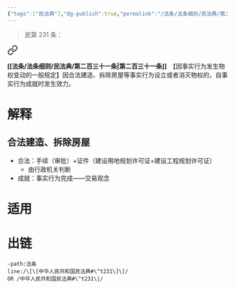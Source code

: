 ```yaml
---
{"tags":["民法典"],"dg-publish":true,"permalink":"/法条/法条细则/民法典/第二百三十一条/","dgPassFrontmatter":true,"created":"2024-11-28T21:02:10.414+08:00","updated":"2024-11-28T21:07:38.590+08:00"}
---
```


>民第 231 条：
<div class="transclusion internal-embed is-loaded"><a class="markdown-embed-link" href="/////#t231" aria-label="Open link"><svg xmlns="http://www.w3.org/2000/svg" width="24" height="24" viewBox="0 0 24 24" fill="none" stroke="currentColor" stroke-width="2" stroke-linecap="round" stroke-linejoin="round" class="svg-icon lucide-link"><path d="M10 13a5 5 0 0 0 7.54.54l3-3a5 5 0 0 0-7.07-7.07l-1.72 1.71"></path><path d="M14 11a5 5 0 0 0-7.54-.54l-3 3a5 5 0 0 0 7.07 7.07l1.71-1.71"></path></svg></a><div class="markdown-embed">



**[[法条/法条细则/民法典/第二百三十一条\|第二百三十一条]]**　【因事实行为发生物权变动的一般规定】因合法建造、拆除房屋等事实行为设立或者消灭物权的，自事实行为成就时发生效力。 

</div></div>

# 解释
## 合法建造、拆除房屋
- 合法：手续（审批）+证件（建设用地规划许可证+建设工程规划许可证）
	- 由行政机关判断
- 成就：事实行为完成——交易观念
# 适用
# 出链
```query
-path:法条
line:/\[\[中华人民共和国民法典#\^t231\]\]/
OR /中华人民共和国民法典#\^t231\|/
```

